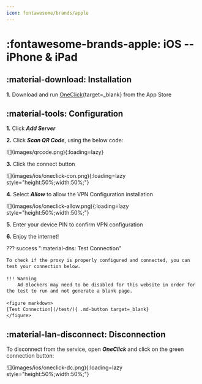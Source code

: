 ```yaml
---
icon: fontawesome/brands/apple
---
```


# :fontawesome-brands-apple: iOS -- iPhone & iPad

## :material-download: Installation

**1.** Download and run [OneClick](https://apps.apple.com/us/app/oneclick-safe-easy-fast/id1545555197){target=_blank} from the App Store

## :material-tools: Configuration
**1.** Click ***Add Server***

**2.** Click ***Scan QR Code***, using the below code:

</figure markdown>
![](images/qrcode.png){:loading=lazy}
</figure>

**3.** Click the connect button

</figure markdown>
![](images/ios/oneclick-con.png){:loading=lazy style="height:50%;width:50%;"}
</figure>

**4.** Select ***Allow*** to allow the VPN Configuration installation

</figure markdown>
![](images/ios/oneclick-allow.png){:loading=lazy style="height:50%;width:50%;"}
</figure>

**5.** Enter your device PIN to confirm VPN configuration

**6.** Enjoy the internet!

??? success ":material-dns: Test Connection"

    To check if the proxy is properly configured and connected, you can test your connection below.

    !!! Warning
        Ad Blockers may need to be disabled for this website in order for the test to run and not generate a blank page.

    <figure markdown>
    [Test Connection](/test/){ .md-button target=_blank}
    </figure>

## :material-lan-disconnect: Disconnection

To disconnect from the service, open ***OneClick*** and click on the green connection button:

</figure markdown>
![](images/ios/oneclick-dc.png){:loading=lazy style="height:50%;width:50%;"}
</figure>